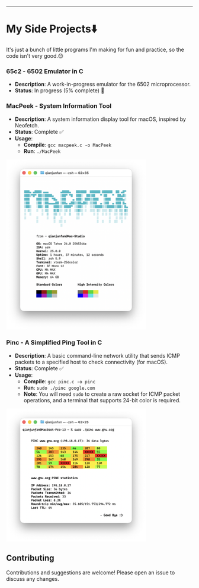 ***
# My Side Projects⬇️

It's just a bunch of little programs I'm making for fun and practice, so the code isn't very good.😊

### 65c2 - 6502 Emulator in C
* **Description**: A work-in-progress emulator for the 6502 microprocessor.
* **Status**: In progress (5% complete) 🚧

### MacPeek - System Information Tool
* **Description**: A system information display tool for macOS, inspired by Neofetch.
* **Status**: Complete ✅
* **Usage**:
    * **Compile**: `gcc macpeek.c -o MacPeek`
    * **Run**: `./MacPeek`

<img src="pic/MacPeek.png" width="377" height="457" alt="screenshot">

### Pinc - A Simplified Ping Tool in C
* **Description**: A basic command-line network utility that sends ICMP packets to a specified host to check connectivity (for macOS).
* **Status**: Complete ✅
* **Usage**:
    * **Compile**: `gcc pinc.c -o pinc`
    * **Run**: `sudo ./pinc google.com`
    * **Note**: You will need `sudo` to create a raw socket for ICMP packet operations, and a terminal that supports 24-bit color is required.

<img src="pic/Pinc.png" width="377" height="357" alt="screenshot">

## Contributing
Contributions and suggestions are welcome! Please open an issue to discuss any changes.
